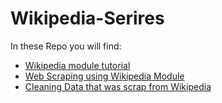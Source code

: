 # Wikipedia-Serires

In these Repo you will find:
- [Wikipedia module tutorial](https://youtu.be/Eze0TR9TXJo)
- [Web Scraping using Wikipedia Module](https://youtu.be/g4XfNze2yWc)
- [Cleaning Data that was scrap from Wikipedia](https://youtu.be/Oo9owFvHIzA)
